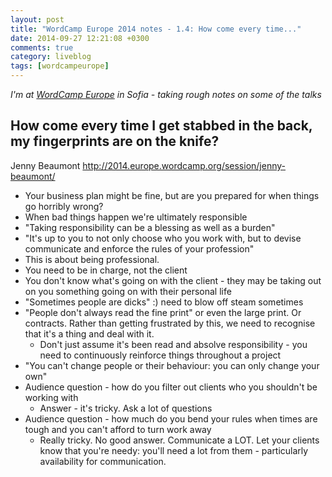 ```yaml
---
layout: post
title: "WordCamp Europe 2014 notes - 1.4: How come every time..."
date: 2014-09-27 12:21:08 +0300
comments: true
category: liveblog
tags: [wordcampeurope]
---
```


_I'm at [WordCamp Europe](http://2014.europe.wordcamp.org/) in Sofia - taking rough notes on some of the talks_

## How come every time I get stabbed in the back, my fingerprints are on the knife?
Jenny Beaumont http://2014.europe.wordcamp.org/session/jenny-beaumont/

* Your business plan might be fine, but are you prepared for when things go horribly wrong?
* When bad things happen we're ultimately responsible
* "Taking responsibility can be a blessing as well as a burden"
* "It's up to you to not only choose who you work with, but to devise communicate and enforce the rules of your profession"
* This is about being professional.
* You need to be in charge, not the client
* You don't know what's going on with the client - they may be taking out on you something going on with their personal life
* "Sometimes people are dicks" :) need to blow off steam sometimes
* "People don't always read the fine print" or even the large print. Or contracts. Rather than getting frustrated by this, we need to recognise that it's a thing and deal with it.
  * Don't just assume it's been read and absolve responsibility - you need to continuously reinforce things throughout a project
* "You can't change people or their behaviour: you can only change your own"
* Audience question - how do you filter out clients who you shouldn't be working with
  * Answer - it's tricky. Ask a lot of questions
* Audience question - how much do you bend your rules when times are tough and you can't afford to turn work away
  * Really tricky. No good answer. Communicate a LOT. Let your clients know that you're needy: you'll need a lot from them - particularly availability for communication.


